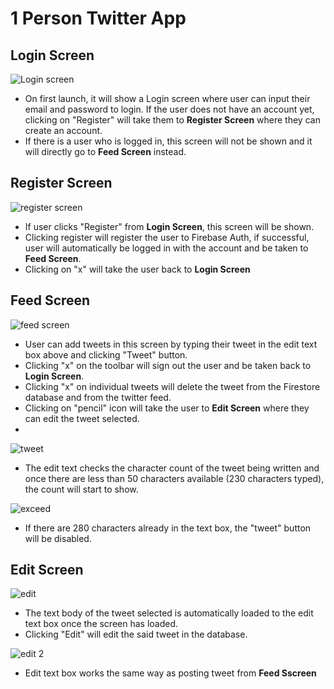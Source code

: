 # **1 Person Twitter App**

## **Login Screen**

![Login screen](https://user-images.githubusercontent.com/37413949/113508211-4a039280-9581-11eb-848d-098c302a188b.PNG)

- On first launch, it will show a Login screen where user can input their email and password to login. If the user does not have an account yet, clicking on "Register" will take them to **Register Screen** where they can create an account.
- If there is a user who is logged in, this screen will not be shown and it will directly go to **Feed Screen** instead.

## **Register Screen**

![register screen](https://user-images.githubusercontent.com/37413949/113508213-4a9c2900-9581-11eb-8deb-3311e325ed75.PNG)

- If user clicks "Register" from **Login Screen**, this screen will be shown. 
- Clicking register will register the user to Firebase Auth, if successful, user will automatically be logged in with the account and be taken to **Feed Screen**.
- Clicking on "x" will take the user back to **Login Screen**

## **Feed Screen**

![feed screen](https://user-images.githubusercontent.com/37413949/113516950-b5645900-95af-11eb-944b-e1c579ad6351.PNG)

- User can add tweets in this screen by typing their tweet in the edit text box above and clicking "Tweet" button.
- Clicking "x" on the toolbar will sign out the user and be taken back to **Login Screen**.
- Clicking "x" on individual tweets will delete the tweet from the Firestore database and from the twitter feed.
- Clicking on "pencil" icon will take the user to **Edit Screen** where they can edit the tweet selected.
- 
![tweet](https://user-images.githubusercontent.com/37413949/113516967-d036cd80-95af-11eb-9333-d8019c0d8359.PNG)

- The edit text checks the character count of the tweet being written and once there are less than 50 characters available (230 characters typed), the count will start to show.

![exceed](https://user-images.githubusercontent.com/37413949/113516953-bdbc9400-95af-11eb-93a5-9857c7f12882.PNG)

- If there are 280 characters already in the text box, the "tweet" button will be disabled.

## **Edit Screen**

![edit](https://user-images.githubusercontent.com/37413949/113516991-f2305000-95af-11eb-9b0c-46ab0f6b8dde.PNG)

- The text body of the tweet selected is automatically loaded to the edit text box once the screen has loaded.
- Clicking "Edit" will edit the said tweet in the database.

![edit 2](https://user-images.githubusercontent.com/37413949/113516992-f3617d00-95af-11eb-9608-ca0e6ee36761.PNG)

- Edit text box works the same way as posting tweet from **Feed Sscreen**






